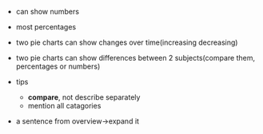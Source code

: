 - can show numbers
- most percentages
- two pie charts can show changes over time(increasing decreasing)
- two pie charts can show differences between 2 subjects(compare them, percentages or numbers)
- tips
	- **compare**, not describe separately
	- mention all catagories

- a sentence from overview->expand it 
